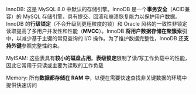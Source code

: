 InnoDB: 这是 MySQL 8.0 中默认的存储引擎。InnoDB 是一个**事务安全**（ACID兼容）的 MySQL 存储引擎，具有提交、回滚和崩溃恢复能力以保护用户数据。InnoDB 的**行级锁定**（不会升级到更粗粒度的锁）和 Oracle 风格的一致性非锁定读取提高了多用户并发性和性能（**MVCC**）。InnoDB **将用户数据存储在聚簇索引**中，以减少基于主键的常见查询的 I/O 操作。为了维护数据完整性，InnoDB 还**支持外键**参照完整性约束。

MyISAM: 这些表具有**较小的磁盘占用**。**表级锁定**限制了读/写工作负载中的性能，因此它常用于只读或主要为读取的工作负载

Memory: 所有**数据都存储在 RAM 中**，以便在需要快速查找非关键数据的环境中提供快速访问


